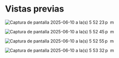 # Vistas previas

![Captura de pantalla 2025-06-10 a la(s) 5 52 23 p  m](https://github.com/user-attachments/assets/45f1bacb-ea93-447f-8507-cffa2938a78b)

![Captura de pantalla 2025-06-10 a la(s) 5 52 45 p  m](https://github.com/user-attachments/assets/6bb2ef4e-7e6d-47f9-a95e-746c96ba76fe)

![Captura de pantalla 2025-06-10 a la(s) 5 52 55 p  m](https://github.com/user-attachments/assets/ffe92f73-2d67-4fce-8c8f-ac4ae2730951)

![Captura de pantalla 2025-06-10 a la(s) 5 53 32 p  m](https://github.com/user-attachments/assets/98f74016-ee9c-4ca2-b325-0a09c4df2244)
